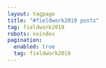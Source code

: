 ```yaml
---
layout: tagpage
title: "#fieldwork2019 posts"
tag: fieldwork2019
robots: noindex 
pagination: 
  enabled: true 
  tag: fieldwork2019 
---
```

